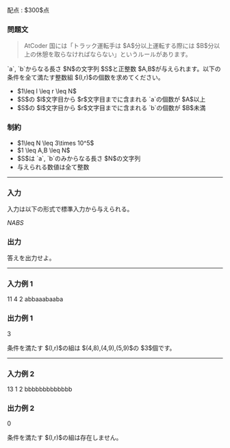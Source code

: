 
<div>

<span>

<span>

<p>
配点 : $300$点
</p>

<div>

<section>

### **問題文**

<blockquote>

<p>
AtCoder 国には「トラック運転手は $A$分以上運転する際には $B$分以上の休憩を取らなければならない」というルールがあります。
</p>

</blockquote>

<p>
`a`, `b`からなる長さ $N$の文字列 $S$と正整数 $A,B$が与えられます。以下の条件を全て満たす整数組 $(l,r)$の個数を求めてください。
</p>

<ul>

<li>
$1\leq l \leq r \leq N$
</li>

<li>
$S$の $l$文字目から $r$文字目までに含まれる `a`の個数が $A$以上
</li>

<li>
$S$の $l$文字目から $r$文字目までに含まれる `b`の個数が $B$未満
</li>

</ul>

</section>

</div>

<div>

<section>

### **制約**

<ul>

<li>
$1\leq N \leq 3\times 10^5$
</li>

<li>
$1 \leq A,B \leq N$
</li>

<li>
$S$は `a`, `b`のみからなる長さ $N$の文字列
</li>

<li>
与えられる数値は全て整数
</li>

</ul>

</section>

</div>

---

<div>

<div>

<section>

### **入力**

<p>
入力は以下の形式で標準入力から与えられる。
</p>

<div>

$N$$A$$B$$S$
</div>

</section>

</div>

<div>

<section>

### **出力**

<p>
答えを出力せよ。
</p>

</section>

</div>

</div>

---

<div>

<section>

### **入力例 1**

<div>

11 4 2
abbaaabaaba

</div>

</section>

</div>

<div>

<section>

### **出力例 1**

<div>

3

</div>

<p>
条件を満たす $(l,r)$の組は $(4,8),(4,9),(5,9)$の $3$個です。
</p>

</section>

</div>

---

<div>

<section>

### **入力例 2**

<div>

13 1 2
bbbbbbbbbbbbb

</div>

</section>

</div>

<div>

<section>

### **出力例 2**

<div>

0

</div>

<p>
条件を満たす $(l,r)$の組は存在しません。
</p>

</section>

</div>

</span>

</span>

</div>
